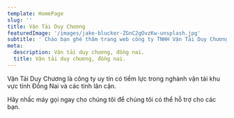 ```yaml
---
template: HomePage
slug: ''
title: Vận Tải Duy Chương
featuredImage: '/images/jake-blucker-ZGnC2gOvzKw-unsplash.jpg'
subtitle: ' Chào bạn ghé thăm trang web công ty TNHH Vận Tải Duy Chương.'
meta:
  description: Vận tải duy chương, đồng nai.
  title: Vận tải duy chương, đồng nai.
---
```


Vận Tải Duy Chương là công ty uy tín có tiềm lực trong nghành vận tải khu vực tỉnh Đồng Nai và các tỉnh lân cận.

Hãy nhấc máy gọi ngay cho chúng tôi để chúng tôi có thể hỗ trợ cho các bạn.
